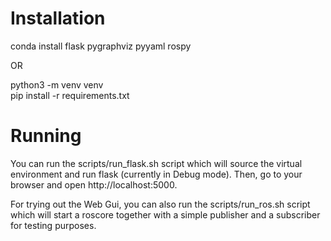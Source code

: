 # Installation
conda install flask pygraphviz pyyaml rospy

OR

python3 -m venv venv\
pip install -r requirements.txt

# Running
You can run the scripts/run_flask.sh script which will source the virtual environment
and run flask (currently in Debug mode). Then, go to your browser and open
http://localhost:5000.

For trying out the Web Gui, you can also run the scripts/run_ros.sh script which will
start a roscore together with a simple publisher and a subscriber for testing purposes.
